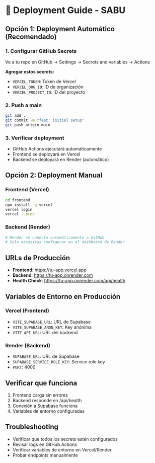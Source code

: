 # 🚀 Deployment Guide - SABU

## Opción 1: Deployment Automático (Recomendado)

### 1. Configurar GitHub Secrets
Ve a tu repo en GitHub → Settings → Secrets and variables → Actions

**Agregar estos secrets:**
- `VERCEL_TOKEN`: Token de Vercel
- `VERCEL_ORG_ID`: ID de organización
- `VERCEL_PROJECT_ID`: ID del proyecto

### 2. Push a main
```bash
git add .
git commit -m "feat: initial setup"
git push origin main
```

### 3. Verificar deployment
- GitHub Actions ejecutará automáticamente
- Frontend se deployará en Vercel
- Backend se deployará en Render (automático)

## Opción 2: Deployment Manual

### Frontend (Vercel)
```bash
cd frontend
npm install -g vercel
vercel login
vercel --prod
```

### Backend (Render)
```bash
# Render se conecta automáticamente a GitHub
# Solo necesitas configurar en el dashboard de Render
```

## URLs de Producción
- **Frontend**: https://tu-app.vercel.app
- **Backend**: https://tu-app.onrender.com
- **Health Check**: https://tu-app.onrender.com/api/health

## Variables de Entorno en Producción

### Vercel (Frontend)
- `VITE_SUPABASE_URL`: URL de Supabase
- `VITE_SUPABASE_ANON_KEY`: Key anónima
- `VITE_API_URL`: URL del backend

### Render (Backend)
- `SUPABASE_URL`: URL de Supabase
- `SUPABASE_SERVICE_ROLE_KEY`: Service role key
- `PORT`: 4000

## Verificar que funciona
1. Frontend carga sin errores
2. Backend responde en /api/health
3. Conexión a Supabase funciona
4. Variables de entorno configuradas

## Troubleshooting
- Verificar que todos los secrets estén configurados
- Revisar logs en GitHub Actions
- Verificar variables de entorno en Vercel/Render
- Probar endpoints manualmente
